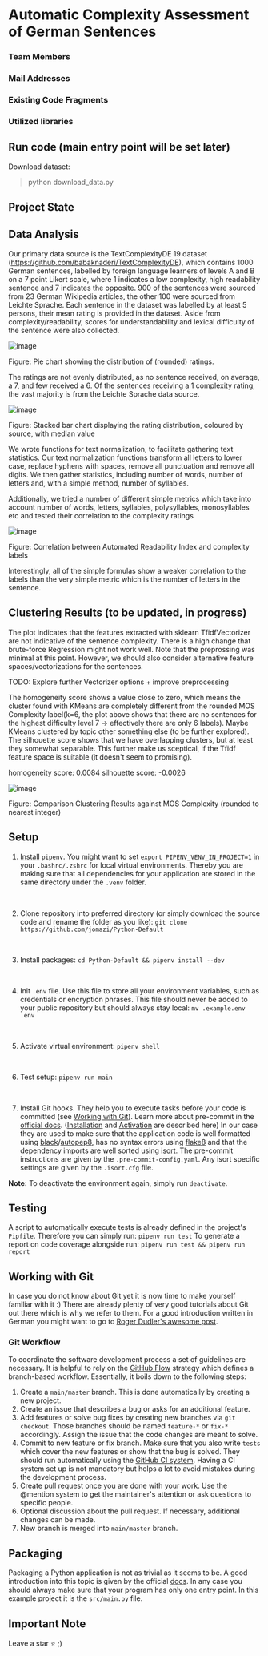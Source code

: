 # Automatic Complexity Assessment of German Sentences
### Team Members
### Mail Addresses
### Existing Code Fragments
### Utilized libraries

## Run code (main entry point will be set later)
Download dataset:
> python download_data.py

## Project State

## Data Analysis

Our primary data source is the TextComplexityDE 19 dataset (https://github.com/babaknaderi/TextComplexityDE), which contains 1000 German sentences, labelled by foreign language learners of levels A and B on a 7 point Likert scale, where 1 indicates a low complexity, high readability sentence and 7 indicates the opposite. 900 of the sentences were sourced from 23 German Wikipedia articles, the other 100 were sourced from Leichte Sprache. Each sentence in the dataset was labelled by at least 5 persons, their mean rating is provided in the dataset. Aside from complexity/readability, scores for understandability and lexical difficulty of the sentence were also collected.

![image](figures/Figure_1.png)

Figure: Pie chart showing the distribution of (rounded) ratings.

The ratings are not evenly distributed, as no sentence received, on average, a 7, and few received a 6. Of the sentences receiving a 1 complexity rating, the vast majority is from the Leichte Sprache data source.

![image](figures/Figure_2.png)

Figure: Stacked bar chart displaying the rating distribution, coloured by source, with median value

We wrote functions for text normalization, to facilitate gathering text statistics. Our text normalization functions transform all letters to lower case, replace hyphens with spaces, remove all punctuation and remove all digits. We then gather statistics, including number of words, number of letters and, with a simple method, number of syllables.

Additionally, we tried a number of different simple metrics which take into account number of words, letters, syllables, polysyllables, monosyllables etc and tested their correlation to the complexity ratings

![image](figures/Figure_3.png)

Figure: Correlation between Automated Readability Index and complexity labels

Interestingly, all of the simple formulas show a weaker correlation to the labels than the very simple metric which is the number of letters in the sentence.

## Clustering Results (to be updated, in progress)

The plot indicates that the features extracted with sklearn TfidfVectorizer are not indicative of the sentence complexity. There is a high change that brute-force Regression might not work well. Note that the preprossing was minimal at this point. However, we should also consider alternative feature spaces/vectorizations for the sentences. 

TODO: Explore further Vectorizer options + improve preprocessing

The homogeneity score shows a value close to zero, which means the cluster found with KMeans are completely different from the rounded MOS Complexity label(k=6, the plot above shows that there are no sentences for the highest difficulty level 7 -> effectively there are only 6 labels). Maybe KMeans clustered by topic other something else (to be further explored). The silhouette score shows that we have overlapping clusters, but at least they somewhat separable. This further make us sceptical, if the Tfidf feature space is suitable (it doesn't seem to promising).   

homogeneity score: 0.0084
silhouette score: -0.0026

![image](figures/KMeans_clustering_MOS_Complexity.png)

Figure: Comparison Clustering Results against MOS Complexity (rounded to nearest integer)

## Setup

1. [Install](https://pipenv.pypa.io/en/latest/#install-pipenv-today) ```pipenv```. You might want to set ```export PIPENV_VENV_IN_PROJECT=1``` in your ```.bashrc/.zshrc``` for local virtual environments. Thereby you are making sure that all dependencies for your application are stored in the same directory under the `.venv` folder.
<br>

2. Clone repository into preferred directory (or simply download the source code and rename the folder as you like): `git clone https://github.com/jomazi/Python-Default`
<br>

3. Install packages: `cd Python-Default && pipenv install --dev`
<br>

4. Init ```.env``` file. Use this file to store all your environment variables, such as credentials or encryption phrases. This file should never be added to your public repository but should always stay local: `mv .example.env .env`
<br>

5. Activate virtual environment: `pipenv shell`
<br>

6. Test setup: `pipenv run main`
<br>

7. Install Git hooks. They help you to execute tasks before your code is committed (see [Working with Git](#working-with-git)). Learn more about pre-commit in the [official docs](https://pre-commit.com/). ([Installation](https://pre-commit.com/#installation) and [Activation](https://pre-commit.com/#3-install-the-git-hook-scripts) are described here) In our case they are used to make sure that the application code is well formatted using [black](https://github.com/psf/black)/[autopep8](https://github.com/hhatto/autopep8), has no syntax errors using [flake8](https://gitlab.com/pycqa/flake8) and that the dependency imports are well sorted using [isort](https://github.com/PyCQA/isort). The pre-commit instructions are given by the `.pre-commit-config.yaml`. Any isort specific settings are given by the `.isort.cfg` file.

**Note:** To deactivate the environment again, simply run `deactivate`.

## Testing

A script to automatically execute tests is already defined in the project's `Pipfile`. Therefore you can simply run: `pipenv run test`
To generate a report on code coverage alongside run: `pipenv run test && pipenv run report`

## Working with Git

In case you do not know about Git yet it is now time to make yourself familiar with it :)
There are already plenty of very good tutorials about Git out there which is why  we refer to them. For a good introduction written in German you might want to go to [Roger Dudler's awesome post](https://rogerdudler.github.io/git-guide/index.de.html).

### Git Workflow

To coordinate the software development process a set of guidelines are necessary. It is helpful to rely on the [GitHub Flow](https://guides.github.com/introduction/flow/) strategy which defines a branch-based workflow. Essentially, it boils down to the following steps:

1. Create a `main/master` branch. This is done automatically by creating a new project.
2. Create an issue that describes a bug or asks for an additional feature.
3. Add features or solve bug fixes by creating new branches via `git checkout`. Those branches should be named `feature-*` or `fix-*` accordingly. Assign the issue that the code changes are meant to solve.
4. Commit to new feature or fix branch. Make sure that you also write `tests` which cover the new features or show that the bug is solved. They should run automatically using the [GitHub CI system](https://docs.github.com/en/free-pro-team@latest/actions/guides/about-continuous-integration). Having a CI system set up is not mandatory but helps a lot to avoid mistakes during the development process.
5. Create pull request once you are done with your work. Use the @mention system to get the maintainer's attention or ask questions to specific people.
6. Optional discussion about the pull request. If necessary, additional changes can be made.
7. New branch is merged into `main/master` branch.

## Packaging

Packaging a Python application is not as trivial as it seems to be. A good introduction into this topic is given by the official [docs](https://packaging.python.org/overview/). In any case you should always make sure that your program has only one entry point. In this example project it is the `src/main.py` file.

## Important Note

Leave a star ⭐ ;)
